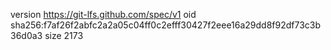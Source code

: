 version https://git-lfs.github.com/spec/v1
oid sha256:f7af26f2abfc2a2a05c04ff0c2efff30427f2eee16a29dd8f92df73c3b36d0a3
size 2173
